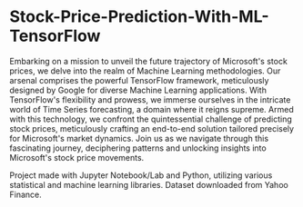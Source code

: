 # Stock-Price-Prediction-With-ML-TensorFlow
Embarking on a mission to unveil the future trajectory of Microsoft's stock prices, we delve into the realm of Machine Learning methodologies. Our arsenal comprises the powerful TensorFlow framework, meticulously designed by Google for diverse Machine Learning applications. With TensorFlow's flexibility and prowess, we immerse ourselves in the intricate world of Time Series forecasting, a domain where it reigns supreme. Armed with this technology, we confront the quintessential challenge of predicting stock prices, meticulously crafting an end-to-end solution tailored precisely for Microsoft's market dynamics. Join us as we navigate through this fascinating journey, deciphering patterns and unlocking insights into Microsoft's stock price movements.

Project made with Jupyter Notebook/Lab and Python, utilizing various statistical and machine learning libraries. Dataset downloaded from Yahoo Finance.
